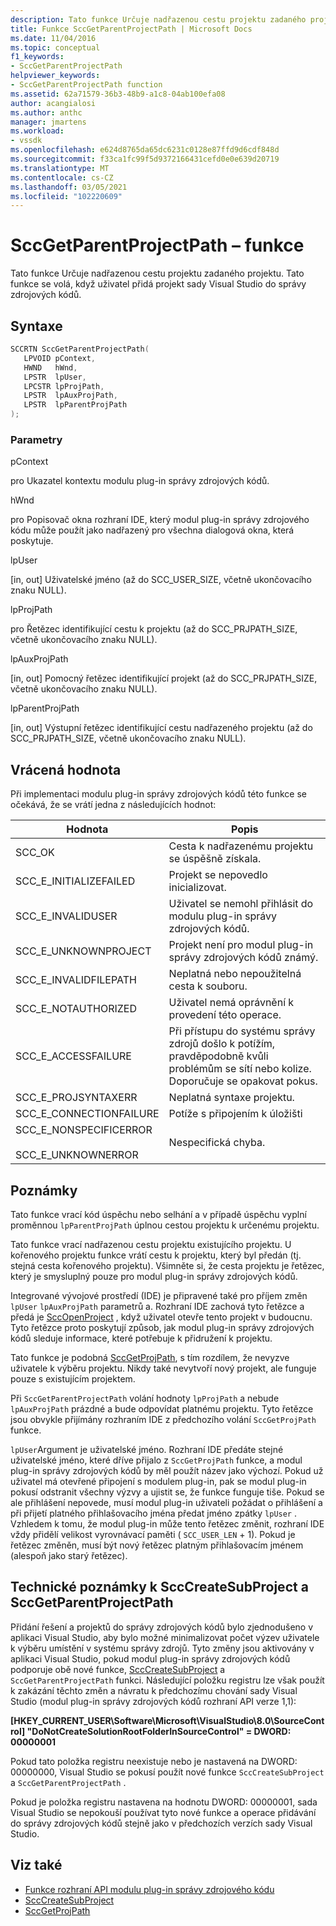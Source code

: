 ```yaml
---
description: Tato funkce Určuje nadřazenou cestu projektu zadaného projektu.
title: Funkce SccGetParentProjectPath | Microsoft Docs
ms.date: 11/04/2016
ms.topic: conceptual
f1_keywords:
- SccGetParentProjectPath
helpviewer_keywords:
- SccGetParentProjectPath function
ms.assetid: 62a71579-36b3-48b9-a1c8-04ab100efa08
author: acangialosi
ms.author: anthc
manager: jmartens
ms.workload:
- vssdk
ms.openlocfilehash: e624d8765da65dc6231c0128e87ffd9d6cdf848d
ms.sourcegitcommit: f33ca1fc99f5d9372166431cefd0e0e639d20719
ms.translationtype: MT
ms.contentlocale: cs-CZ
ms.lasthandoff: 03/05/2021
ms.locfileid: "102220609"
---
```

# <a name="sccgetparentprojectpath-function"></a>SccGetParentProjectPath – funkce
Tato funkce Určuje nadřazenou cestu projektu zadaného projektu. Tato funkce se volá, když uživatel přidá projekt sady Visual Studio do správy zdrojových kódů.

## <a name="syntax"></a>Syntaxe

```cpp
SCCRTN SccGetParentProjectPath(
   LPVOID pContext,
   HWND   hWnd,
   LPSTR  lpUser,
   LPCSTR lpProjPath,
   LPSTR  lpAuxProjPath,
   LPSTR  lpParentProjPath
);
```

### <a name="parameters"></a>Parametry
 pContext

pro Ukazatel kontextu modulu plug-in správy zdrojových kódů.

 hWnd

pro Popisovač okna rozhraní IDE, který modul plug-in správy zdrojového kódu může použít jako nadřazený pro všechna dialogová okna, která poskytuje.

 lpUser

[in, out] Uživatelské jméno (až do SCC_USER_SIZE, včetně ukončovacího znaku NULL).

 lpProjPath

pro Řetězec identifikující cestu k projektu (až do SCC_PRJPATH_SIZE, včetně ukončovacího znaku NULL).

 lpAuxProjPath

[in, out] Pomocný řetězec identifikující projekt (až do SCC_PRJPATH_SIZE, včetně ukončovacího znaku NULL).

 lpParentProjPath

[in, out] Výstupní řetězec identifikující cestu nadřazeného projektu (až do SCC_PRJPATH_SIZE, včetně ukončovacího znaku NULL).

## <a name="return-value"></a>Vrácená hodnota
 Při implementaci modulu plug-in správy zdrojových kódů této funkce se očekává, že se vrátí jedna z následujících hodnot:

|Hodnota|Popis|
|-----------|-----------------|
|SCC_OK|Cesta k nadřazenému projektu se úspěšně získala.|
|SCC_E_INITIALIZEFAILED|Projekt se nepovedlo inicializovat.|
|SCC_E_INVALIDUSER|Uživatel se nemohl přihlásit do modulu plug-in správy zdrojových kódů.|
|SCC_E_UNKNOWNPROJECT|Projekt není pro modul plug-in správy zdrojových kódů známý.|
|SCC_E_INVALIDFILEPATH|Neplatná nebo nepoužitelná cesta k souboru.|
|SCC_E_NOTAUTHORIZED|Uživatel nemá oprávnění k provedení této operace.|
|SCC_E_ACCESSFAILURE|Při přístupu do systému správy zdrojů došlo k potížím, pravděpodobně kvůli problémům se sítí nebo kolize. Doporučuje se opakovat pokus.|
|SCC_E_PROJSYNTAXERR|Neplatná syntaxe projektu.|
|SCC_E_CONNECTIONFAILURE|Potíže s připojením k úložišti|
|SCC_E_NONSPECIFICERROR<br /><br /> SCC_E_UNKNOWNERROR|Nespecifická chyba.|

## <a name="remarks"></a>Poznámky
 Tato funkce vrací kód úspěchu nebo selhání a v případě úspěchu vyplní proměnnou `lpParentProjPath` úplnou cestou projektu k určenému projektu.

 Tato funkce vrací nadřazenou cestu projektu existujícího projektu. U kořenového projektu funkce vrátí cestu k projektu, který byl předán (tj. stejná cesta kořenového projektu). Všimněte si, že cesta projektu je řetězec, který je smysluplný pouze pro modul plug-in správy zdrojových kódů.

 Integrované vývojové prostředí (IDE) je připravené také pro příjem změn `lpUser` `lpAuxProjPath` parametrů a. Rozhraní IDE zachová tyto řetězce a předá je [SccOpenProject](../extensibility/sccopenproject-function.md) , když uživatel otevře tento projekt v budoucnu. Tyto řetězce proto poskytují způsob, jak modul plug-in správy zdrojových kódů sleduje informace, které potřebuje k přidružení k projektu.

 Tato funkce je podobná [SccGetProjPath](../extensibility/sccgetprojpath-function.md), s tím rozdílem, že nevyzve uživatele k výběru projektu. Nikdy také nevytvoří nový projekt, ale funguje pouze s existujícím projektem.

 Při `SccGetParentProjectPath` volání hodnoty `lpProjPath` a nebude `lpAuxProjPath` prázdné a bude odpovídat platnému projektu. Tyto řetězce jsou obvykle přijímány rozhraním IDE z předchozího volání `SccGetProjPath` funkce.

 `lpUser`Argument je uživatelské jméno. Rozhraní IDE předáte stejné uživatelské jméno, které dříve přijalo z `SccGetProjPath` funkce, a modul plug-in správy zdrojových kódů by měl použít název jako výchozí. Pokud už uživatel má otevřené připojení s modulem plug-in, pak se modul plug-in pokusí odstranit všechny výzvy a ujistit se, že funkce funguje tiše. Pokud se ale přihlášení nepovede, musí modul plug-in uživateli požádat o přihlášení a při přijetí platného přihlašovacího jména předat jméno zpátky `lpUser` . Vzhledem k tomu, že modul plug-in může tento řetězec změnit, rozhraní IDE vždy přidělí velikost vyrovnávací paměti ( `SCC_USER_LEN` + 1). Pokud je řetězec změněn, musí být nový řetězec platným přihlašovacím jménem (alespoň jako starý řetězec).

## <a name="technical-notes-for-scccreatesubproject-and-sccgetparentprojectpath"></a>Technické poznámky k SccCreateSubProject a SccGetParentProjectPath
 Přidání řešení a projektů do správy zdrojových kódů bylo zjednodušeno v aplikaci Visual Studio, aby bylo možné minimalizovat počet výzev uživatele k výběru umístění v systému správy zdrojů. Tyto změny jsou aktivovány v aplikaci Visual Studio, pokud modul plug-in správy zdrojových kódů podporuje obě nové funkce, [SccCreateSubProject](../extensibility/scccreatesubproject-function.md) a `SccGetParentProjectPath` funkci. Následující položku registru lze však použít k zakázání těchto změn a návratu k předchozímu chování sady Visual Studio (modul plug-in správy zdrojových kódů rozhraní API verze 1,1):

 **[HKEY_CURRENT_USER\Software\Microsoft\VisualStudio\8.0\SourceControl] "DoNotCreateSolutionRootFolderInSourceControl" = DWORD: 00000001**

 Pokud tato položka registru neexistuje nebo je nastavená na DWORD: 00000000, Visual Studio se pokusí použít nové funkce `SccCreateSubProject` a `SccGetParentProjectPath` .

 Pokud je položka registru nastavena na hodnotu DWORD: 00000001, sada Visual Studio se nepokouší používat tyto nové funkce a operace přidávání do správy zdrojových kódů stejně jako v předchozích verzích sady Visual Studio.

## <a name="see-also"></a>Viz také
- [Funkce rozhraní API modulu plug-in správy zdrojového kódu](../extensibility/source-control-plug-in-api-functions.md)
- [SccCreateSubProject](../extensibility/scccreatesubproject-function.md)
- [SccGetProjPath](../extensibility/sccgetprojpath-function.md)
